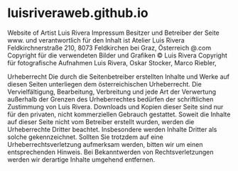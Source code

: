 # luisriveraweb.github.io
Website of Artist Luis Rivera
Impressum
Besitzer und Betreiber der Seite www. 
und verantwortlich für den Inhalt ist
Atelier Luis Rivera
Feldkirchnerstraße 210, 8073 Feldkirchen bei Graz, Österreich
@.com
Copyright für die verwendeten Bilder und Grafiken
© Luis Rivera
Copyright für fotografische Aufnahmen
Luis Rivera, Oskar Stocker, Marco Riebler, 


Urheberrecht
Die durch die Seitenbetreiber erstellten Inhalte und Werke auf diesen Seiten unterliegen dem österreichischen Urheberrecht. Die Vervielfältigung, Bearbeitung, Verbreitung und jede Art der Verwertung außerhalb der Grenzen des Urheberrechtes bedürfen der schriftlichen Zustimmung von Luis Rivera. Downloads und Kopien dieser Seite sind nur für den privaten, nicht kommerziellen Gebrauch gestattet. Soweit die Inhalte auf dieser Seite nicht vom Betreiber erstellt wurden, werden die Urheberrechte Dritter beachtet. Insbesondere werden Inhalte Dritter als solche gekennzeichnet. Sollten Sie trotzdem auf eine Urheberrechtsverletzung aufmerksam werden, bitten wir um einen entsprechenden Hinweis. Bei Bekanntwerden von Rechtsverletzungen werden wir derartige Inhalte umgehend entfernen.
